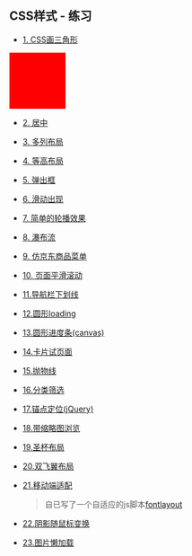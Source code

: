## CSS样式 - 练习

- [1. CSS画三角形](https://github.com/zyj7815/css_exercise/blob/master/page/1.三角形/index.html)

<html>
	<div style="width: 100px; height: 100px; background: red;"></div>
</html>


- [2. 居中](https://github.com/zyj7815/css_exercise/blob/master/page/2.居中/index.html)
- [3. 多列布局](https://github.com/zyj7815/css_exercise/blob/master/page/3.多列布局/index.html)
- [4. 等高布局](https://github.com/zyj7815/css_exercise/blob/master/page/4.等高布局/index.html)
- [5. 弹出框](https://github.com/zyj7815/css_exercise/blob/master/page/5.弹出框/index.html)
- [6. 滑动出现](https://github.com/zyj7815/css_exercise/blob/master/page/6.滑动出现/index.html)
- [7. 简单的轮播效果](https://github.com/zyj7815/css_exercise/blob/master/page/7.轮播简单/index.html)
- [8. 瀑布流](https://github.com/zyj7815/css_exercise/blob/master/page/8.瀑布流/index.html)
- [9. 仿京东商品菜单](https://github.com/zyj7815/css_exercise/blob/master/page/9.商品菜单/index.html)
- [10. 页面平滑滚动](https://github.com/zyj7815/css_exercise/blob/master/page/10.页面平滑滚动/index.html)
- [11.导航栏下划线](https://github.com/zyj7815/css_exercise/blob/master/page/11.导航栏下划线/index.html)
- [12.圆形loading](https://github.com/zyj7815/css_exercise/blob/master/page/12.圆形loading/index.html)
- [13.圆形进度条(canvas)](https://github.com/zyj7815/css_exercise/blob/master/page/13.圆形进度条(canvas)/index.html)
- [14.卡片试页面](https://github.com/zyj7815/css_exercise/blob/master/page/14.卡片试页面/index.html)
- [15.抛物线](https://github.com/zyj7815/css_exercise/blob/master/page/15.抛物线/index.html)
- [16.分类筛选](https://github.com/zyj7815/css_exercise/blob/master/page/16.分类筛选/index.html)
- [17.锚点定位(jQuery)](https://github.com/zyj7815/css_exercise/blob/master/page/17.锚点定位(jQuery)/index.html)
- [18.带缩略图浏览](https://github.com/zyj7815/css_exercise/blob/master/page/18.带缩略图浏览/index.html)
- [19.圣杯布局](https://github.com/zyj7815/css_exercise/blob/master/page/19.圣杯布局/index.html)
- [20.双飞翼布局](https://github.com/zyj7815/css_exercise/blob/master/page/20.双飞翼布局/index.html)
- [21.移动端适配](https://github.com/zyj7815/css_exercise/blob/master/page/21.移动端适配/index.html)
        
    > 自已写了一个自适应的js脚本[fontlayout](https://github.com/zyj7815/css_exercise/blob/master/page/21.移动端适配/fontlayout.js)
- [22.阴影随鼠标变换](https://github.com/zyj7815/css_exercise/blob/master/page/22.阴影随鼠标变换/index.html)
- [23.图片懒加载](https://github.com/zyj7815/css_exercise/blob/master/page/23.图片懒加载/index.html)
